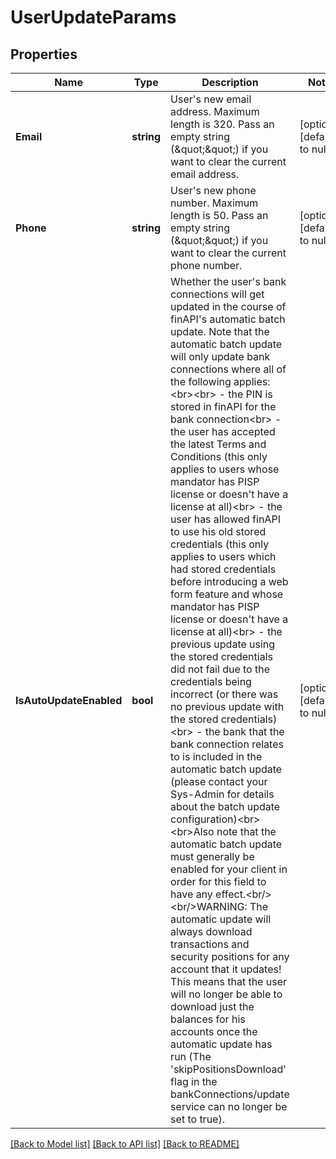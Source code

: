 # UserUpdateParams

## Properties
Name | Type | Description | Notes
------------ | ------------- | ------------- | -------------
**Email** | **string** | User&#39;s new email address. Maximum length is 320. Pass an empty string (\&quot;\&quot;) if you want to clear the current email address. | [optional] [default to null]
**Phone** | **string** | User&#39;s new phone number. Maximum length is 50. Pass an empty string (\&quot;\&quot;) if you want to clear the current phone number. | [optional] [default to null]
**IsAutoUpdateEnabled** | **bool** | Whether the user&#39;s bank connections will get updated in the course of finAPI&#39;s automatic batch update. Note that the automatic batch update will only update bank connections where all of the following applies:&lt;br&gt;&lt;br&gt; - the PIN is stored in finAPI for the bank connection&lt;br&gt; - the user has accepted the latest Terms and Conditions (this only applies to users whose mandator has PISP license or doesn&#39;t have a license at all)&lt;br&gt; - the user has allowed finAPI to use his old stored credentials (this only applies to users which had stored credentials before introducing a web form feature and whose mandator has PISP license or doesn&#39;t have a license at all)&lt;br&gt; - the previous update using the stored credentials did not fail due to the credentials being incorrect (or there was no previous update with the stored credentials)&lt;br&gt; - the bank that the bank connection relates to is included in the automatic batch update (please contact your Sys-Admin for details about the batch update configuration)&lt;br&gt;&lt;br&gt;Also note that the automatic batch update must generally be enabled for your client in order for this field to have any effect.&lt;br/&gt;&lt;br/&gt;WARNING: The automatic update will always download transactions and security positions for any account that it updates! This means that the user will no longer be able to download just the balances for his accounts once the automatic update has run (The &#39;skipPositionsDownload&#39; flag in the bankConnections/update service can no longer be set to true). | [optional] [default to null]

[[Back to Model list]](../README.md#documentation-for-models) [[Back to API list]](../README.md#documentation-for-api-endpoints) [[Back to README]](../README.md)


